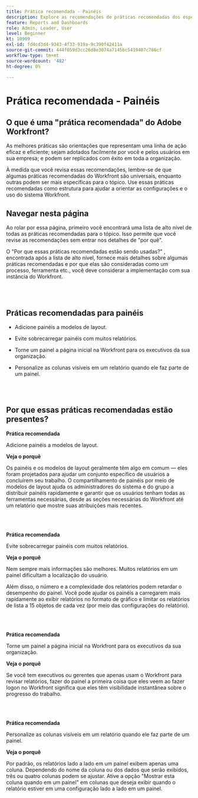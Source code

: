 ```yaml
---
title: Prática recomendada - Painéis
description: Explore as recomendações de práticas recomendadas dos especialistas do Adobe Workfront sobre como configurar, gerenciar e usar painéis do Workfront.
feature: Reports and Dashboards
role: Admin, Leader, User
level: Beginner
kt: 10909
exl-id: fd4cd3d4-9343-4f33-919a-9c390f42411a
source-git-commit: 444f059d3cc26d8e3074a7145bc5419407c786cf
workflow-type: tm+mt
source-wordcount: '482'
ht-degree: 0%

---
```


# Prática recomendada - Painéis

## O que é uma &quot;prática recomendada&quot; do Adobe Workfront?

As melhores práticas são orientações que representam uma linha de ação eficaz e eficiente; sejam adotados facilmente por você e pelos usuários em sua empresa; e podem ser replicados com êxito em toda a organização.

À medida que você revisa essas recomendações, lembre-se de que algumas práticas recomendadas do Workfront são universais, enquanto outras podem ser mais específicas para o tópico. Use essas práticas recomendadas como estrutura para ajudar a orientar as configurações e o uso do sistema Workfront.

## Navegar nesta página

Ao rolar por essa página, primeiro você encontrará uma lista de alto nível de todas as práticas recomendadas para o tópico. Isso permite que você revise as recomendações sem entrar nos detalhes de &quot;por quê&quot;.

O &quot;Por que essas práticas recomendadas estão sendo usadas?&quot; , encontrada após a lista de alto nível, fornece mais detalhes sobre algumas práticas recomendadas e por que elas são consideradas como um processo, ferramenta etc., você deve considerar a implementação com sua instância do Workfront.

</br>
</br>

## Práticas recomendadas para painéis

* Adicione painéis a modelos de layout.

* Evite sobrecarregar painéis com muitos relatórios.

* Torne um painel a página inicial na Workfront para os executivos da sua organização.

* Personalize as colunas visíveis em um relatório quando ele faz parte de um painel.


</br>
</br>


## Por que essas práticas recomendadas estão presentes?

**Prática recomendada**

Adicione painéis a modelos de layout.

**Veja o porquê**

Os painéis e os modelos de layout geralmente têm algo em comum — eles foram projetados para ajudar um conjunto específico de usuários a concluírem seu trabalho. O compartilhamento de painéis por meio de modelos de layout ajuda os administradores do sistema e do grupo a distribuir painéis rapidamente e garantir que os usuários tenham todas as ferramentas necessárias, desde as seções necessárias do Workfront até um relatório que mostre suas atribuições mais recentes.

</br>
</br>

**Prática recomendada**

Evite sobrecarregar painéis com muitos relatórios.

**Veja o porquê**

Nem sempre mais informações são melhores. Muitos relatórios em um painel dificultam a localização do usuário.

Além disso, o número e a complexidade dos relatórios podem retardar o desempenho do painel. Você pode ajudar os painéis a carregarem mais rapidamente ao exibir relatórios no formato de gráfico e limitar os relatórios de lista a 15 objetos de cada vez (por meio das configurações do relatório).

</br>
</br>

**Prática recomendada**

Torne um painel a página inicial na Workfront para os executivos da sua organização.

**Veja o porquê**

Se você tem executivos ou gerentes que apenas usam o Workfront para revisar relatórios, fazer do painel a primeira coisa que eles veem ao fazer logon no Workfront significa que eles têm visibilidade instantânea sobre o progresso do trabalho.

</br>
</br>

**Prática recomendada**

Personalize as colunas visíveis em um relatório quando ele faz parte de um painel.

**Veja o porquê**

Por padrão, os relatórios lado a lado em um painel exibem apenas uma coluna. Dependendo do nome da coluna ou dos dados que serão exibidos, três ou quatro colunas podem se ajustar. Ative a opção &quot;Mostrar esta coluna quando em um painel&quot; em colunas que deseja exibir quando o relatório estiver em uma configuração lado a lado em um painel.
